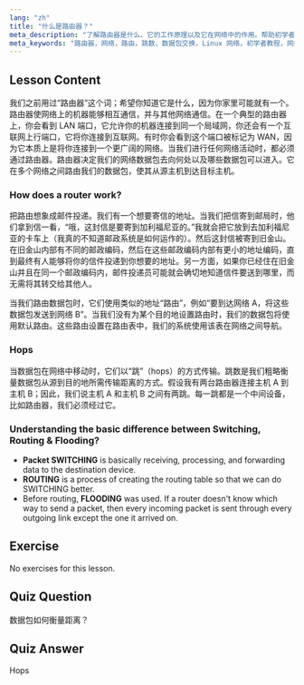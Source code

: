 ```yaml
---
lang: "zh"
title: "什么是路由器？"
meta_description: "了解路由器是什么、它的工作原理以及它在网络中的作用。帮助初学者理解路由、跳数和数据包传输。"
meta_keywords: "路由器，网络，路由，跳数，数据包交换，Linux 网络，初学者教程，网络指南"
---
```


## Lesson Content

我们之前用过“路由器”这个词；希望你知道它是什么，因为你家里可能就有一个。路由器使网络上的机器能够相互通信，并与其他网络通信。在一个典型的路由器上，你会看到 LAN 端口，它允许你的机器连接到同一个局域网，你还会有一个互联网上行端口，它将你连接到互联网。有时你会看到这个端口被标记为 WAN，因为它本质上是将你连接到一个更广阔的网络。当我们进行任何网络活动时，都必须通过路由器。路由器决定我们的网络数据包去向何处以及哪些数据包可以进入。它在多个网络之间路由我们的数据包，使其从源主机到达目标主机。

### How does a router work?

把路由想象成邮件投递。我们有一个想要寄信的地址。当我们把信寄到邮局时，他们拿到信一看，“哦，这封信是要寄到加利福尼亚的。”我就会把它放到去加利福尼亚的卡车上（我真的不知道邮政系统是如何运作的）。然后这封信被寄到旧金山。在旧金山内部有不同的邮政编码，然后在这些邮政编码内部有更小的地址编码，直到最终有人能够将你的信件投递到你想要的地址。另一方面，如果你已经住在旧金山并且在同一个邮政编码内，邮件投递员可能就会确切地知道信件要送到哪里，而无需将其转交给其他人。

当我们路由数据包时，它们使用类似的地址“路由”，例如“要到达网络 A，将这些数据包发送到网络 B”。当我们没有为某个目的地设置路由时，我们的数据包将使用默认路由。这些路由设置在路由表中，我们的系统使用该表在网络之间导航。

### Hops

当数据包在网络中移动时，它们以“跳”（hops）的方式传输。跳数是我们粗略衡量数据包从源到目的地所需传输距离的方式。假设我有两台路由器连接主机 A 到主机 B；因此，我们说主机 A 和主机 B 之间有两跳。每一跳都是一个中间设备，比如路由器，我们必须经过它。

### Understanding the basic difference between Switching, Routing & Flooding?

- **Packet SWITCHING** is basically receiving, processing, and forwarding data to the destination device.
- **ROUTING** is a process of creating the routing table so that we can do SWITCHING better.
- Before routing, **FLOODING** was used. If a router doesn't know which way to send a packet, then every incoming packet is sent through every outgoing link except the one it arrived on.

## Exercise

No exercises for this lesson.

## Quiz Question

数据包如何衡量距离？

## Quiz Answer

Hops
